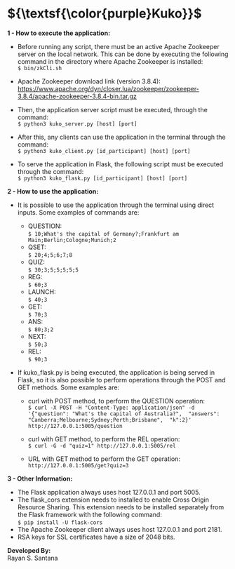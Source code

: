 <h1>${\textsf{\color{purple}Kuko}}$</h1>

<strong>1 - How to execute the application:</strong>

- Before running any script, there must be an active Apache Zookeeper server on the local network. 
This can be done by executing the following command in the directory where Apache Zookeeper is installed:<br>
`$ bin/zkCli.sh`

- Apache Zookeeper download link (version 3.8.4):<br>
https://www.apache.org/dyn/closer.lua/zookeeper/zookeeper-3.8.4/apache-zookeeper-3.8.4-bin.tar.gz

- Then, the application server script must be executed, through the command:<br>
`$ python3 kuko_server.py [host] [port]`

- After this, any clients can use the application in the terminal through the command:<br>
`$ python3 kuko_client.py [id_participant] [host] [port]`

- To serve the application in Flask, the following script must be executed through the command:<br>
`$ python3 kuko_flask.py [id_participant] [host] [port]`

<strong>2 - How to use the application:</strong>

- It is possible to use the application through the terminal using direct inputs. 
Some examples of commands are:

	- QUESTION:<br>
	    `$ 10;What's the capital of Germany?;Frankfurt am Main;Berlin;Cologne;Munich;2`<br>
	- QSET:<br>
	    `$ 20;4;5;6;7;8`<br>
	- QUIZ:<br>
	    `$ 30;3;5;5;5;5;5`<br>
	- REG:<br>
	    `$ 60;3`<br>
	- LAUNCH:<br>
	    `$ 40;3`<br>
	- GET:<br>
	    `$ 70;3`<br>
	- ANS:<br>
	    `$ 80;3;2`<br>
	- NEXT:<br>
	    `$ 50;3`<br>
	- REL:<br>
	    `$ 90;3`<br>

- If kuko_flask.py is being executed, 
the application is being served in Flask, so it is also possible to perform operations 
through the POST and GET methods. Some examples are:

	- curl with POST method, to perform the QUESTION operation:<br>
	    `$ curl -X POST -H "Content-Type: application/json" -d 
	    '{"question": "What's the capital of Australia?", 
	    "answers": "Canberra;Melbourne;Sydney;Perth;Brisbane", 
	    "k":2}' http://127.0.0.1:5005/question`
	
	- curl with GET method, to perform the REL operation:<br>
	    `$ curl -G -d "quiz=1" http://127.0.0.1:5005/rel`
	
	- URL with GET method to perform the GET operation:<br>
	    `http://127.0.0.1:5005/get?quiz=3`

<strong>3 - Other Information:</strong>

- The Flask application always uses host 127.0.0.1 and port 5005. 
- The flask_cors extension needs to installed to enable Cross Origin Resource Sharing. 
This extension needs to be installed separately from the Flask framework with the following command:<br>
`$ pip install -U flask-cors`
- The Apache Zookeeper client always uses host 127.0.0.1 and port 2181. 
- RSA keys for SSL certificates have a size of 2048 bits.

<strong>Developed By:</strong><br>
Rayan S. Santana
